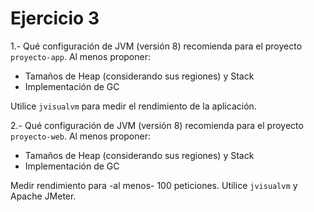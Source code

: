 # Ejercicio 3

1.- Qué configuración de JVM (versión 8) recomienda para el proyecto `proyecto-app`. Al menos proponer:
- Tamaños de Heap (considerando sus regiones) y Stack
- Implementación de GC

Utilice `jvisualvm` para medir el rendimiento de la aplicación.

2.- Qué configuración de JVM (versión 8) recomienda para el proyecto `proyecto-web`. Al menos proponer:
- Tamaños de Heap (considerando sus regiones) y Stack
- Implementación de GC

Medir rendimiento para -al menos- 100 peticiones. Utilice `jvisualvm` y Apache JMeter.


